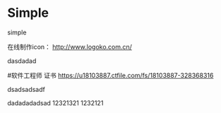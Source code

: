 # Simple
simple

在线制作icon：
http://www.logoko.com.cn/

dasdadad

#软件工程师 证书
https://u18103887.ctfile.com/fs/18103887-328368316


dsadsadsadf

dadadadadsad
12321321
1232121